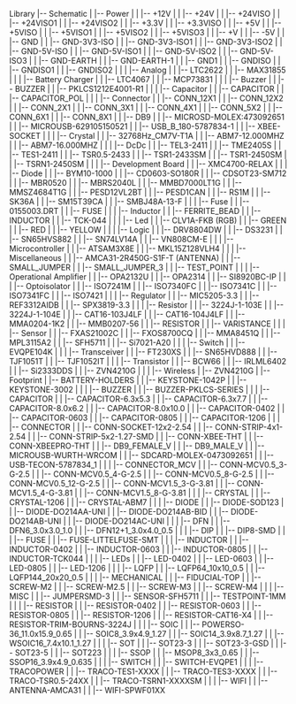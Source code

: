 Library
|-- Schematic
|   |-- Power
|   |   |-- +12V
|   |   |-- +24V
|   |   |-- +24VISO
|   |   |-- +24VISO1
|   |   |-- +24VISO2
|   |   |-- +3.3V
|   |   |-- +3.3VISO
|   |   |-- +5V
|   |   |-- +5VISO
|   |   |-- +5VISO1
|   |   |-- +5VISO2
|   |   |-- +5VISO3
|   |   |-- +V
|   |   |-- -5V
|   |   |-- GND
|   |   |-- GND-3V3-ISO
|   |   |-- GND-3V3-ISO1
|   |   |-- GND-3V3-ISO2
|   |   |-- GND-5V-ISO
|   |   |-- GND-5V-ISO1
|   |   |-- GND-5V-ISO2
|   |   |-- GND-5V-ISO3
|   |   |-- GND-EARTH
|   |   |-- GND-EARTH-1
|   |   |-- GND1
|   |   |-- GNDISO
|   |   |-- GNDISO1
|   |   |-- GNDISO2
|   |
|   |-- Analog
|   |   |-- LTC2622
|   |   |-- MAX31855
|   |
|   |-- Battery Charger
|   |   |-- LTC4067
|   |   |-- MCP73831
|   |
|   |-- Buzzer
|   |   |-- BUZZER
|   |   |-- PKLCS1212E4001-R1
|   |
|   |-- Capacitor
|   |   |-- CAPACITOR
|   |   |-- CAPACITOR_POL
|   |
|   |-- Connector
|   |   |-- CONN_12X1
|   |   |-- CONN_12X2
|   |   |-- CONN_2X1 
|   |   |-- CONN_3X1
|   |   |-- CONN_4X1
|   |   |-- CONN_5X2
|   |   |-- CONN_6X1
|   |   |-- CONN_8X1
|   |   |-- DB9
|   |   |-- MICROSD-MOLEX:473092651
|   |   |-- MICROUSB-629105150521
|   |   |-- USB_B_180-5787834-1
|   |   |-- XBEE-SOCKET
|   |
|   |-- Crystal
|   |   |-- 32768Hz_CM7V-T1A
|   |   |-- ABM7-12.000MHZ
|   |   |-- ABM7-16.000MHZ
|   |
|   |-- DcDc
|   |   |-- TEL3-2411
|   |   |-- TME2405S
|   |   |-- TES1-2411
|   |   |-- TSR0.5-2433
|   |   |-- TSR1-2433SM
|   |   |-- TSR1-2450SM
|   |   |-- TSRN1-2450SM
|   |
|   |-- Development Board
|   |   |-- XMC4700-RELAX
|   |
|   |-- Diode
|   |   |-- BYM10-1000
|   |   |-- CD0603-SO180R
|   |   |-- CDSOT23-SM712
|   |   |-- MBR0520
|   |   |-- MBRS2040L
|   |   |-- MMBD7000LT1G
|   |   |-- MMSZ4684T1G
|   |   |-- PESD12VL2BT
|   |   |-- PESD1CAN
|   |   |-- RS1M
|   |   |-- SK36A
|   |   |-- SM15T39CA
|   |   |-- SMBJ48A-13-F
|   |
|   |-- Fuse
|   |   |-- 0155003.DRT
|   |   |-- FUSE
|   |
|   |-- Inductor
|   |   |-- FERRITE_BEAD
|   |   |-- INDUCTOR
|   |   |-- TCK-044
|   |
|   |-- Led
|   |   |-- CLV1A-FKB (RGB)
|   |   |-- GREEN
|   |   |-- RED
|   |   |-- YELLOW
|   |
|   |-- Logic
|   |   |-- DRV8804DW
|   |   |-- DS3231
|   |   |-- SN65HVS882
|   |   |-- SN74LV14A
|   |   |-- VN808CM-E
|   |
|   |-- Microcontroller
|   |   |-- ATSAM3X8E
|   |   |-- MKL15Z128VLH4
|   |
|   |-- Miscellaneous
|   |   |-- AMCA31-2R450G-S1F-T (ANTENNA)
|   |   |-- SMALL_JUMPER
|   |   |-- SMALL_JUMPER_3
|   |   |-- TEST_POINT
|   |
|   |-- Operational Amplifier
|   |   |-- OPA2132U
|   |   |-- OPA2314
|   |   |-- SI8920BC-IP
|   |
|   |-- Optoisolator
|   |   |-- ISO7241M
|   |   |-- ISO7340FC
|   |   |-- ISO7341C
|   |   |-- ISO7341FC
|   |   |-- ISO7421
|   |
|   |-- Regulator
|   |   |-- MIC5205-3.3
|   |   |-- REF3312AIDB
|   |   |-- SPX3819-3.3
|   |
|   |-- Resistor
|   |   |-- 3224J-1-103E
|   |   |-- 3224J-1-104E
|   |   |-- CAT16-103J4LF
|   |   |-- CAT16-104J4LF
|   |   |-- MMA0204-1K2
|   |   |-- MMB0207-56
|   |   |-- RESISTOR
|   |   |-- VARISTANCE
|   |
|   |-- Sensor
|   |   |-- FXAS21002C
|   |   |-- FXOS8700CQ
|   |   |-- MMA8451Q
|   |   |-- MPL3115A2
|   |   |-- SFH5711
|   |   |-- Si7021-A20
|   |
|   |-- Switch
|   |   |-- EVQPE104K
|   |
|   |-- Transceiver
|   |   |-- FT230XS
|   |   |-- SN65HVD888
|   |   |-- TJF1051T
|   |   |-- TJF1052IT
|   |
|   |-- Transistor
|   |   |-- BCW66
|   |   |-- IRLML6402
|   |   |-- Si2333DDS
|   |   |-- ZVN4210G
|   |
|   |-- Wireless
|       |-- ZVN4210G
|
|-- Footprint
|   |-- BATTERY-HOLDERS
|   |   |-- KEYSTONE-1042P
|   |   |-- KEYSTONE-3002
|   | 
|   |-- BUZZER
|   |   |-- BUZZER-PKLCS-SERIES
|   |
|   |-- CAPACITOR
|   |   |-- CAPACITOR-6.3x5.3
|   |   |-- CAPACITOR-6.3x7.7
|   |   |-- CAPACITOR-8.0x6.2
|   |   |-- CAPACITOR-8.0x10.0
|   |   |-- CAPACITOR-0402
|   |   |-- CAPACITOR-0603
|   |   |-- CAPACITOR-0805
|   |   |-- CAPACITOR-1206
|   |
|   |-- CONNECTOR
|   |   |-- CONN-SOCKET-12x2-2.54
|   |   |-- CONN-STRIP-4x1-2.54
|   |   |-- CONN-STRIP-5x2-1.27-SMD
|   |   |-- CONN-XBEE-THT
|   |   |-- CONN-XBEEPRO-THT
|   |   |-- DB9_FEMALE_V
|   |   |-- DB9_MALE_V
|   |   |-- MICROUSB-WURTH-WRCOM
|   |   |-- SDCARD-MOLEX-0473092651
|   |   |-- USB-TECON-5787834_1
|   |
|   |-- CONNECTOR_MCV
|   |   |-- CONN-MCV0.5_3-G-2.5
|   |   |-- CONN-MCV0.5_4-G-2.5
|   |   |-- CONN-MCV0.5_8-G-2.5
|   |   |-- CONN-MCV0.5_12-G-2.5
|   |   |-- CONN-MCV1.5_3-G-3.81
|   |   |-- CONN-MCV1.5_4-G-3.81
|   |   |-- CONN-MCV1.5_8-G-3.81
|   |
|   |-- CRYSTAL
|   |   |-- CRYSTAL-1206
|   |   |-- CRYSTAL-ABM7
|   |
|   |-- DIODE
|   |   |-- DIODE-SOD123
|   |   |-- DIODE-DO214AA-UNI
|   |   |-- DIODE-DO214AB-BID
|   |   |-- DIODE-DO214AB-UNI
|   |   |-- DIODE-DO214AC-UNI
|   |
|   |-- DFN
|   |   |-- DFN6_3.0x3.0_1.0
|   |   |-- DFN12+1_3.0x4.0_0.5
|   |
|   |-- DIP
|   |   |-- DIP8-SMD
|   |
|   |-- FUSE
|   |   |-- FUSE-LITTELFUSE-SMT
|   |
|   |-- INDUCTOR
|   |   |-- INDUCTOR-0402
|   |   |-- INDUCTOR-0603
|   |   |-- INDUCTOR-0805
|   |   |-- INDUCTOR-TCK044
|   |
|   |-- LEDs
|   |   |-- LED-0402
|   |   |-- LED-0603
|   |   |-- LED-0805
|   |   |-- LED-1206
|   |
|   |-- LQFP
|   |   |-- LQFP64_10x10_0.5
|   |   |-- LQFP144_20x20_0.5
|   |
|   |-- MECHANICAL
|   |   |-- FIDUCIAL-TOP
|   |   |-- SCREW-M2
|   |   |-- SCREW-M2.5
|   |   |-- SCREW-M3
|   |   |-- SCREW-M4
|   |
|   |-- MISC
|   |   |-- JUMPERSMD-3
|   |   |-- SENSOR-SFH5711
|   |   |-- TESTPOINT-1MM
|   |
|   |-- RESISTOR
|   |   |-- RESISTOR-0402
|   |   |-- RESISTOR-0603
|   |   |-- RESISTOR-0805
|   |   |-- RESISTOR-1206
|   |   |-- RESISTOR-CAT16-X4
|   |   |-- RESISTOR-TRIM-BOURNS-3224J
|   |
|   |-- SOIC
|   |   |-- POWERSO-36_11.0x15.9_0.65
|   |   |-- SOIC8_3.9x4.9_1.27
|   |   |-- SOIC14_3.9x8.7_1.27
|   |   |-- WSOIC16_7.4x10.1_1.27
|   |
|   |-- SOT
|   |   |-- SOT23-3
|   |   |-- SOT23-3-GSD
|   |   |-- SOT23-5
|   |   |-- SOT223
|   |
|   |-- SSOP
|   |   |-- MSOP8_3x3_0.65
|   |   |-- SSOP16_3.9x4.9_0.635
|   |
|   |-- SWITCH
|   |   |-- SWITCH-EVQPE1
|   |
|   |-- TRACOPOWER
|   |   |-- TRACO-TES1-XXXX
|   |   |-- TRACO-TES3-XXXX
|   |   |-- TRACO-TSR0.5-24XX
|   |   |-- TRACO-TSRN1-XXXXSM
|   |
|   |-- WIFI
|   |   |-- ANTENNA-AMCA31
|   |   |-- WIFI-SPWF01XX